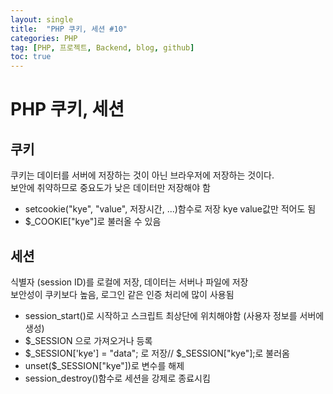 ```yaml
---
layout: single
title:  "PHP 쿠키, 세션 #10"
categories: PHP
tag: [PHP, 프로젝트, Backend, blog, github]
toc: true
---
```


# PHP 쿠키, 세션

## 쿠키
쿠키는 데이터를 서버에 저장하는 것이 아닌 브라우저에 저장하는 것이다.<br>
보안에 취약하므로 중요도가 낮은 데이터만 저장해야 함<br>
- setcookie("kye", "value", 저장시간, ...)함수로 저장 kye value값만 적어도 됨
- $_COOKIE["kye"]로 불러올 수 있음

## 세션
식별자 (session ID)를 로컬에 저장, 데이터는 서버나 파일에 저장<br>
보안성이 쿠키보다 높음, 로그인 같은 인증 처리에 많이 사용됨
- session_start()로 시작하고 스크립트 최상단에 위치해야함 (사용자 정보를 서버에 생성)
- $_SESSION 으로 가져오거나 등록
- $_SESSION['kye'] = "data"; 로 저장// $_SESSION["kye"];로 불러옴
- unset($_SESSION["kye"])로 변수를 해제
- session_destroy()함수로 세션을 강제로 종료시킴
